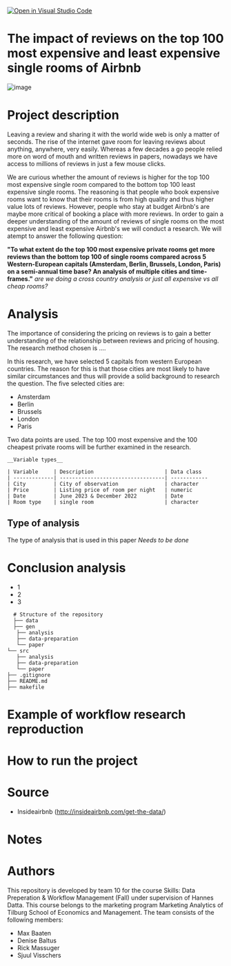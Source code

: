 [![Open in Visual Studio Code](https://classroom.github.com/assets/open-in-vscode-718a45dd9cf7e7f842a935f5ebbe5719a5e09af4491e668f4dbf3b35d5cca122.svg)](https://classroom.github.com/online_ide?assignment_repo_id=11725981&assignment_repo_type=AssignmentRepo)
# The impact of reviews on the top 100 most expensive and least expensive single rooms of Airbnb

![image](https://github.com/course-dprep/team-project-data-prep-team-10/assets/143409405/4b4503f3-bea1-4c63-bd7a-988ae92ec1b5)


# Project description
Leaving a review and sharing it with the world wide web is only a matter of seconds. The rise of the internet gave room for leaving reviews about anything, anywhere, very easily. Whereas a few decades a go people relied more on word of mouth and written reviews in papers, nowadays we have access to millions of reviews in just a few mouse clicks.

We are curious whether the amount of reviews is higher for the top 100 most expensive single room compared to the bottom top 100 least expensive single rooms. The reasoning is that people who book expensive rooms want to know that their rooms is from high quality and thus higher value lots of reviews. However, people who stay at budget Airbnb's are maybe more critical of booking a place with more reviews. In order to gain a deeper understanding of the amount of reviews of single rooms on the most expensive and least expensive Airbnb's we will conduct a research. We will atempt to answer the following question:

__"To what extent do the top 100 most expensive private rooms get more reviews than the bottom top 100 of single rooms compared across 5 Western-European capitals (Amsterdam, Berlin, Brussels, London, Paris) on a semi-annual time base? An analysis of multiple cities and time-frames."__ *are we doing a cross country analysis or just all expensive vs all cheap rooms?*

# Analysis
The importance of considering the pricing on reviews is to gain a better understanding of the relationship between reviews and pricing of housing. The research method chosen is ....

In this research, we have selected 5 capitals from western European countries. The reason for this is that those cities are most likely to have similar circumstances and thus will provide a solid background to research the question. The five selected cities are:
* Amsterdam
* Berlin
* Brussels
* London
* Paris

Two data points are used. The top 100 most expensive and the 100 cheapest private rooms will be further examined in the research.
```
__Variable types__

| Variable     | Description                       | Data class     
| -------------| ----------------------------------| ------------
| City         | City of observation               | character  
| Price        | Listing price of room per night   | numeric  
| Date         | June 2023 & December 2022         | Date  
| Room type    | single room                       | character  

```

##  Type of analysis
The type of analysis that is used in this paper *Needs to be done*

# Conclusion analysis
- 1
- 2
- 3

```
  # Structure of the repository
  ├── data
  ├── gen
   ├── analysis
   ├── data-preparation
   └── paper
└── src
   ├── analysis
   ├── data-preparation
   └── paper
├── .gitignore
├── README.md
├── makefile
```

# Example of workflow research reproduction

# How to run the project

# Source
* Insideairbnb (http://insideairbnb.com/get-the-data/)

# Notes

# Authors 
This repository is developed by team 10 for the course Skills: Data Preperation & Workflow Management (Fall) under supervision of Hannes Datta. This course belongs to the marketing program Marketing Analytics of Tilburg School of Economics and Management. The team consists of the following members:
* Max Baaten 
* Denise Baltus 
* Rick Massuger 
* Sjuul Visschers 

